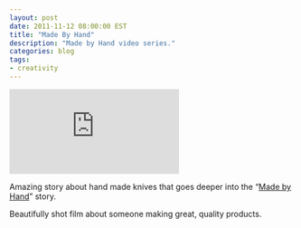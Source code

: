 ```yaml
---
layout: post
date: 2011-11-12 08:00:00 EST
title: "Made By Hand"
description: "Made by Hand video series."
categories: blog
tags:
- creativity
---
```


<div class="embed">
<iframe title="Made by Hand" src="http://player.vimeo.com/video/31455885?title=0&amp;byline=0&amp;portrait=0&amp;color=f1f1ef" frameborder="0" webkitAllowFullScreen mozallowfullscreen allowFullScreen></iframe>
</div>

Amazing story about hand made knives that goes deeper into the “[Made by Hand](https://vimeo.com/madebyhand)” story.

Beautifully shot film about someone making great, quality products.
